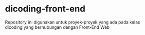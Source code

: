 # dicoding-front-end
Repository ini digunakan untuk proyek-proyek yang ada pada kelas dicoding yang berhubungan dengan Front-End Web
